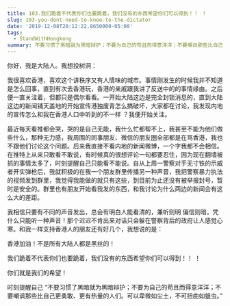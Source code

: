 ```yaml
---
title: 103.我们跪着不代表你们也要跪着，我们没有的东西希望你们可以得到！！ ！
slug: 103-you-dont-need-to-knee-to-the-dictator
date: '2019-12-08T20:12:22.8650000-05:00'
tags:
  - StandWithHongkong
summary: 不要习惯了黑暗就为黑暗辩护；不要为自己的苟且而得意洋洋；不要嘲讽那些比自己更勇敢、更有热量的人们。可以卑微如尘土，不可扭曲如蛆虫。
---
```

你好，我是大陆人。我想投树洞：



我很喜欢香港，喜欢这个讲秩序又有人情味的城市。事情刚发生的时候我并不知道是怎么回事，直到有次去香港玩，香港的亲戚跟我讲了反送中的的事情缘由。之后便一直关注着，但都只是偶尔看看。一开始大陆这边是完全封锁消息的，直到大陆这边的新闻铺天盖地的开始宣传港独废青怎么搞破坏，大家都在讨论，我发现内地的宣传怎么和我在香港人口中听到的不一样？我便开始关注。

最近每天看推都会哭，哭的是自己无能，我什么忙都帮不上，我甚至不能为他们做些什么，那种无力感，我周围的同事朋友、微信的朋友圈全部都是在骂香港，我也不跟他们讨论这个问题。后来我直接不看内地的新闻微博，一个字我都不会相信。在推特上从来只敢看不敢说，有时候真的很想评论一句都要忍住，因为现在翻墙被抓的事情太多了，时刻提醒自己只能看不能说。自从上周一警察对手无寸铁的示威者开实弹枪后，我就积极的在我一个朋友群里传播另一种声音，我把警察暴力执法的视频发到群里，我觉得我能做的就只有这些，到目前为止还没有被举报封号，暂时是安全的。群里也有朋友开始看我发的东西，和我讨论为什么两边的新闻会有这么大的差距。



我相信只要有不同的声音发出，总会有明白人能看清的，兼听则明 偏信则暗，凭什么只能听一种声音！那个迟迟不肯出来对话只会躲在警察背后的政府让人感觉心寒。和我一样支持香港人的朋友还有好几个，我想说的是：



香港加油！不是所有大陆人都是黑丝的！



我们跪着不代表你们也要跪着，我们没有的东西希望你们可以得到！！ ！



你们就是我们的希望！



时刻提醒自己 “不要习惯了黑暗就为黑暗辩护；不要为自己的苟且而得意洋洋；不要嘲讽那些比自己更勇敢、更有热量的人们。可以卑微如尘土，不可扭曲如蛆虫。”
